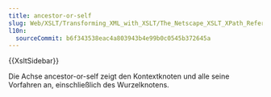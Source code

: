 ```yaml
---
title: ancestor-or-self
slug: Web/XSLT/Transforming_XML_with_XSLT/The_Netscape_XSLT_XPath_Reference/Axes/ancestor-or-self
l10n:
  sourceCommit: b6f343538eac4a803943b4e99b0c0545b372645a
---
```


{{XsltSidebar}}

Die Achse ancestor-or-self zeigt den Kontextknoten und alle seine Vorfahren an, einschließlich des Wurzelknotens.
